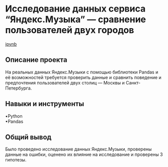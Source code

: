 Исследование данных сервиса “Яндекс.Музыка” — сравнение пользователей двух городов
======
[ipynb](https://github.com/natashkaau/portfolio/blob/main/project_1/db80ae87-9f8a-4eea-9ff0-54343dbfaa4e.ipynb)
<a name="lists"><h2>Описание проекта</h2></a>
На реальных данных Яндекс.Музыки c помощью библиотеки Pandas и её возможностей требуется проверить данные и сравнить поведение и предпочтения пользователей двух столиц — Москвы и Санкт-Петербурга.
<a name="lists"><h2>Навыки и инструменты</h2></a>
•Python  
•Pandas
<a name="lists"><h2>Общий вывод</h2></a>
Было проведено исследование данных Яндекс.Музыки, проверены данные на ошибки, оценено их влияние на исследование и проверены 3 гипотезы.
